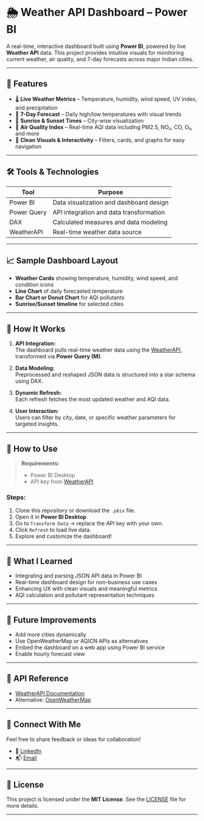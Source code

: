 # 🌦️ Weather API Dashboard – Power BI

A real-time, interactive dashboard built using **Power BI**, powered by live **Weather API** data. This project provides intuitive visuals for monitoring current weather, air quality, and 7-day forecasts across major Indian cities.

---

## 📌 Features

- 🌡️ **Live Weather Metrics** – Temperature, humidity, wind speed, UV index, and precipitation
- 📅 **7-Day Forecast** – Daily high/low temperatures with visual trends
- 🌅 **Sunrise & Sunset Times** – City-wise visualization
- 💨 **Air Quality Index** – Real-time AQI data including PM2.5, NO₂, CO, O₃, and more
- 🧭 **Clean Visuals & Interactivity** – Filters, cards, and graphs for easy navigation

---

## 🛠️ Tools & Technologies

| Tool         | Purpose                                 |
|--------------|-----------------------------------------|
| Power BI     | Data visualization and dashboard design |
| Power Query  | API integration and data transformation |
| DAX          | Calculated measures and data modeling   |
| WeatherAPI   | Real-time weather data source           |

---

## 📈 Sample Dashboard Layout

- **Weather Cards** showing temperature, humidity, wind speed, and condition icons  
- **Line Chart** of daily forecasted temperature  
- **Bar Chart or Donut Chart** for AQI pollutants  
- **Sunrise/Sunset timeline** for selected cities

---

## 🧪 How It Works

1. **API Integration:**  
   The dashboard pulls real-time weather data using the [WeatherAPI](https://www.weatherapi.com/), transformed via **Power Query (M)**.

2. **Data Modeling:**  
   Preprocessed and reshaped JSON data is structured into a star schema using DAX.

3. **Dynamic Refresh:**  
   Each refresh fetches the most updated weather and AQI data.

4. **User Interaction:**  
   Users can filter by city, date, or specific weather parameters for targeted insights.

---

## 🚀 How to Use

> **Requirements:**  
> - Power BI Desktop  
> - API key from [WeatherAPI](https://www.weatherapi.com/)

### Steps:
1. Clone this repository or download the `.pbix` file.
2. Open it in **Power BI Desktop**.
3. Go to `Transform Data` → replace the API key with your own.
4. Click `Refresh` to load live data.
5. Explore and customize the dashboard!

---

## 🧠 What I Learned

- Integrating and parsing JSON API data in Power BI  
- Real-time dashboard design for non-business use cases  
- Enhancing UX with clean visuals and meaningful metrics  
- AQI calculation and pollutant representation techniques

---

## 📌 Future Improvements

- Add more cities dynamically  
- Use OpenWeatherMap or AQICN APIs as alternatives  
- Embed the dashboard on a web app using Power BI service  
- Enable hourly forecast view

---

## 🔗 API Reference

- [WeatherAPI Documentation](https://www.weatherapi.com/docs/)
- Alternative: [OpenWeatherMap](https://openweathermap.org/api)

---

## 🤝 Connect With Me

Feel free to share feedback or ideas for collaboration!

- 🔗 [LinkedIn](https://www.linkedin.com/in/abhishaw020/) 
- 📬 [Email](mailto:abhishaw020@gmail.com)

---

## 📄 License

This project is licensed under the **MIT License**. See the [LICENSE](LICENSE) file for more details.

---
